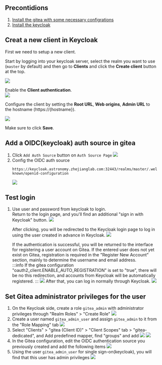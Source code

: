 ## Precontidions
1. [Install the gitea with some necessary configrations](/docs/notes/others/gitea/Install)
2. [Install the keycloak](/docs/notes/others/Keycloak/Install)

## Creat a new client in Keycloak
First we need to setup a new client.


Start by logging into your keycloak server, select the realm you want to use (`master` by default) and then go to **Clients** and click the **Create client** button at the top.

![](./imgs/gitea-keycloak-1.png)

Enable the **Client authentication**.  
 ![](./imgs/gitea-keycloak-2.png)

Configure the client by setting the **Root URL**, **Web origins**, **Admin URL** to the hostname (https://{hostname}).

![](./imgs/gitea-keycloak-3.png)

Make sure to click **Save**.

## Add a OIDC(keycloak) auth source in gitea
1. Click `Add Auth Source` button on `Auth Source Page`
    ![](./imgs/gitea-keycloak-4.png)
2. Config the OIDC auth source
    ```
    https://keycloak.astronomy.zhejianglab.com:32443/realms/master/.well-known/openid-configuration
    ```
    ![](./imgs/gitea-keycloak-5.png)

## Test login   
1. Use user and password from keycloak to login.    
   Return to the login page, and you'll find an additional "sign in with Keycloak" button.
   ![](./imgs/gitea-keycloak-6.png)

   After clicking, you will be redirected to the Keycloak login page to log in using the user created in advance in Keycloak.
   ![](./imgs/gitea-keycloak-7.png)

   If the authentication is successful, you will be returned to the interface for registering a user account on Gitea. If the entered user does not yet exist on Gitea, registration is required in the "Register New Account" section, mainly to determine the username and email address.  
   :::info
   If the gitea configuration "oauth2_client.ENABLE_AUTO_REGISTRATION" is set to "true", there will be no this redirection, and accounts from Keycloak will be automatically registered.
   :::
   ![](./imgs/gitea-keycloak-8.png)
   After that, you can log in normally through Keycloak.
   ![](./imgs/gitea-keycloak-9.png)


## Set Gitea administrator privileges for the user
1. On the Keycloak side, create a role `gitea_admin` with administrator privileges through "Realm Roles" > "Create Role" 
   ![](./imgs/gitea-keycloak-15.png)
2. Create a user named `gitea_admin_user` and assign `gitea_admin` to it from the "Role Mapping" tab
   ![](./imgs/gitea-keycloak-10.png)
3. Select "Clients" > "gitea (Client ID)" > "Client Scopes" tab > "gitea-dedicated", and Add predefined mapper, find "groups" and add
   ![](./imgs/gitea-keycloak-11.png)
   ![](./imgs/gitea-keycloak-12.png)
4. In the Gitea configuration, edit the OIDC authentication source you previously created and add the following items
   ![](./imgs/gitea-keycloak-13.png)
5. Using the user `gitea_admin_user` for single sign-on(keycloak), you will find that this user has admin privileges
   ![](./imgs/gitea-keycloak-14.png)
